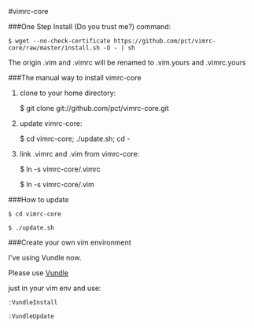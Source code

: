 #vimrc-core

###One Step Install (Do you trust me?)
command:

    $ wget --no-check-certificate https://github.com/pct/vimrc-core/raw/master/install.sh -O - | sh

The origin .vim and .vimrc will be renamed to .vim.yours and .vimrc.yours

###The manual way to install vimrc-core
1. clone to your home directory:

    $ git clone git://github.com/pct/vimrc-core.git

2. update vimrc-core:

    $ cd vimrc-core; ./update.sh; cd -

3. link .vimrc and .vim from vimrc-core:

    $ ln -s vimrc-core/.vimrc

    $ ln -s vimrc-core/.vim

###How to update

    $ cd vimrc-core

    $ ./update.sh

###Create your own vim environment

I've using Vundle now.

Please use [Vundle](https://github.com/gmarik/vundle)

just in your vim env and use:

    :VundleInstall

    :VundleUpdate
